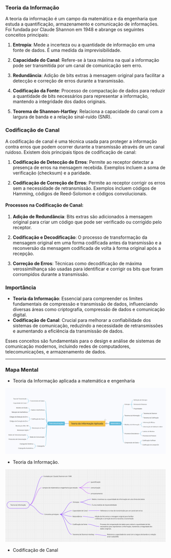 ### Teoria da Informação

A teoria da informação é um campo da matemática e da engenharia que estuda a quantificação, armazenamento e comunicação de informações. Foi fundada por Claude Shannon em 1948 e abrange os seguintes conceitos principais:

1. **Entropia**: Mede a incerteza ou a quantidade de informação em uma fonte de dados. É uma medida da imprevisibilidade.
   
2. **Capacidade do Canal**: Refere-se à taxa máxima na qual a informação pode ser transmitida por um canal de comunicação sem erro. 

3. **Redundância**: Adição de bits extras à mensagem original para facilitar a detecção e correção de erros durante a transmissão.

4. **Codificação da Fonte**: Processo de compactação de dados para reduzir a quantidade de bits necessários para representar a informação, mantendo a integridade dos dados originais.

5. **Teorema de Shannon-Hartley**: Relaciona a capacidade do canal com a largura de banda e a relação sinal-ruído (SNR).

### Codificação de Canal

A codificação de canal é uma técnica usada para proteger a informação contra erros que podem ocorrer durante a transmissão através de um canal ruidoso. Existem dois principais tipos de codificação de canal:

1. **Codificação de Detecção de Erros**: Permite ao receptor detectar a presença de erros na mensagem recebida. Exemplos incluem a soma de verificação (checksum) e a paridade.

2. **Codificação de Correção de Erros**: Permite ao receptor corrigir os erros sem a necessidade de retransmissão. Exemplos incluem códigos de Hamming, códigos de Reed-Solomon e códigos convolucionais.

#### Processos na Codificação de Canal:

1. **Adição de Redundância**: Bits extras são adicionados à mensagem original para criar um código que pode ser verificado ou corrigido pelo receptor.

2. **Codificação e Decodificação**: O processo de transformação da mensagem original em uma forma codificada antes da transmissão e a reconversão da mensagem codificada de volta à forma original após a recepção.

3. **Correção de Erros**: Técnicas como decodificação de máxima verossimilhança são usadas para identificar e corrigir os bits que foram corrompidos durante a transmissão.

### Importância

- **Teoria da Informação**: Essencial para compreender os limites fundamentais de compressão e transmissão de dados, influenciando diversas áreas como criptografia, compressão de dados e comunicação digital.
- **Codificação de Canal**: Crucial para melhorar a confiabilidade dos sistemas de comunicação, reduzindo a necessidade de retransmissões e aumentando a eficiência da transmissão de dados.

Esses conceitos são fundamentais para o design e análise de sistemas de comunicação modernos, incluindo redes de computadores, telecomunicações, e armazenamento de dados.

---
### Mapa Mental 

- Teoria da Informação aplicada a matemática e engenharia

![alt text](<teoria da infromação aplocada a matematica e engenharia.png>)

- Teoria da Informação.

![alt text](image.png)

- Codificação de Canal



